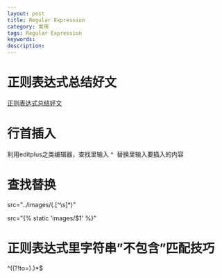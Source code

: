 ```yaml
---
layout: post
title: Regular Expression
category: 常用
tags: Regular Expression
keywords: 
description: 
---
```



# 正则表达式总结好文
 [正则表达式总结好文](https://www.cnblogs.com/huxi/archive/2010/07/04/1771073.html)
 

# 行首插入
  利用editplus之类编辑器，查找里输入 ^  替换里输入要插入的内容

# 查找替换

src="../images/(.[^\s]*)"

src="{\% static 'images/$1' \%}"

# 正则表达式里字符串”不包含”匹配技巧

^((?!to=).)*$
